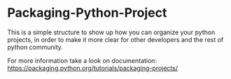 # Packaging-Python-Project
This is a simple structure to show up how you can organize your python projects, in order to make it more clear for other developers and the rest of python community.

For more information take a look on documentation: https://packaging.python.org/tutorials/packaging-projects/